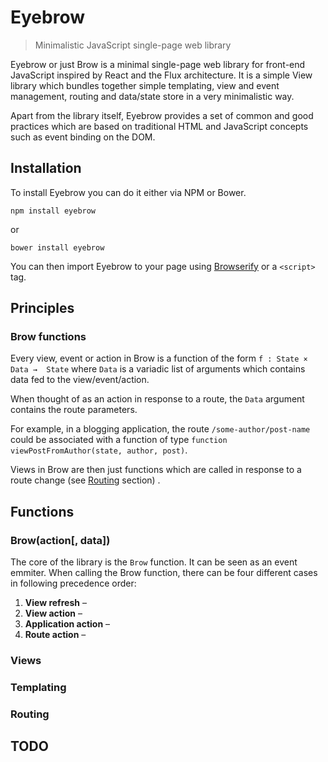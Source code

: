 # Eyebrow
> Minimalistic JavaScript single-page web library

Eyebrow or just Brow is a minimal single-page web library for front-end JavaScript inspired by React and the Flux architecture. It is a simple View library which bundles together simple templating, view and event management, routing and data/state store in a very minimalistic way. 

Apart from the library itself, Eyebrow provides a set of common and good practices which are based on traditional HTML and JavaScript concepts such as event binding on the DOM.

## Installation
To install Eyebrow you can do it either via NPM or Bower. 
```
npm install eyebrow
```
or
```
bower install eyebrow
```
You can then import Eyebrow to your page using [Browserify](https://www.npmjs.com/package/browserify) or a `<script>` tag.

## Principles
### Brow functions
Every view, event or action in Brow is a function of the form `f : State × Data →  State` where `Data` is a variadic list of arguments which contains data fed to the view/event/action.

When thought of as an action in response to a route, the `Data` argument contains the route parameters.

For example, in a blogging application, the route `/some-author/post-name` could be associated with a function of type `function viewPostFromAuthor(state, author, post)`.

Views in Brow are then just functions which are called in response to a route change (see [Routing](#routing) section) .

## Functions
### Brow(action[, data])
The core of the library is the `Brow` function. It can be seen as an event emmiter. When calling the Brow function, there can be four different cases in following precedence order:
 
1. **View refresh** – 
2. **View action** – 
3. **Application action** –
4. **Route action** –

### Views

### Templating

### Routing

## TODO